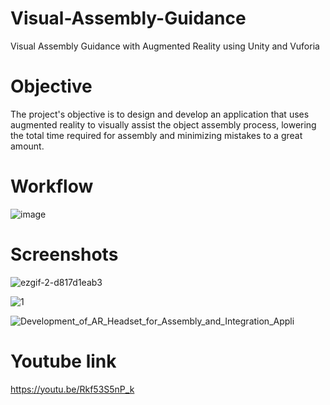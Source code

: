 # Visual-Assembly-Guidance
Visual Assembly Guidance with Augmented Reality using Unity and Vuforia
# Objective
The project's objective is to design and develop an application that uses augmented reality to visually assist the object assembly process, lowering the total time required for assembly and minimizing mistakes to a great amount.
# Workflow
![image](https://user-images.githubusercontent.com/63280125/222371910-b049b363-55c8-4eaa-ba7b-d6dcae709188.png)

# Screenshots

![ezgif-2-d817d1eab3](https://user-images.githubusercontent.com/63280125/222371227-69c4b0f8-0bab-4340-b531-89df9f47cb99.gif)

![1](https://user-images.githubusercontent.com/63280125/222372720-36ebf1fb-9d8d-478f-877f-d72bbcbceb04.png)

![Development_of_AR_Headset_for_Assembly_and_Integration_Appli](https://user-images.githubusercontent.com/63280125/222368559-70aa9139-9b07-4a4e-8c0b-d4a1620ebbe8.gif)

# Youtube link
https://youtu.be/Rkf53S5nP_k


